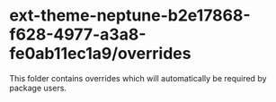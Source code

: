 # ext-theme-neptune-b2e17868-f628-4977-a3a8-fe0ab11ec1a9/overrides

This folder contains overrides which will automatically be required by package users.
